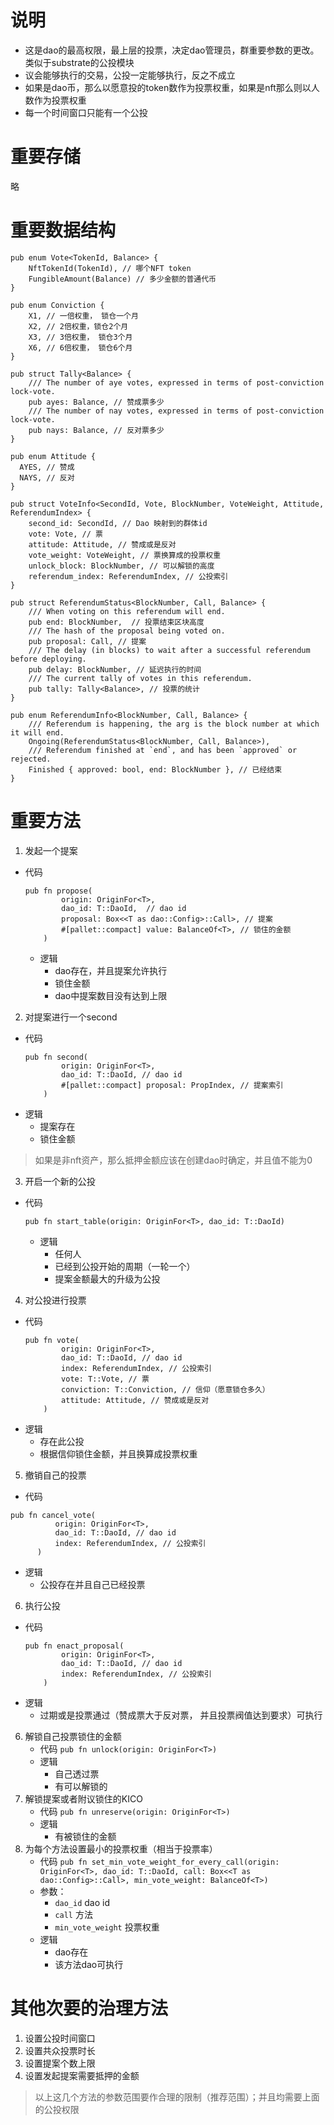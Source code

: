 # 说明
* 这是dao的最高权限，最上层的投票，决定dao管理员，群重要参数的更改。类似于substrate的公投模块
* 议会能够执行的交易，公投一定能够执行，反之不成立
* 如果是dao币，那么以愿意投的token数作为投票权重，如果是nft那么则以人数作为投票权重
* 每一个时间窗口只能有一个公投
# 重要存储
略
# 重要数据结构
```angular2html
pub enum Vote<TokenId, Balance> {
	NftTokenId(TokenId), // 哪个NFT token
	FungibleAmount(Balance) // 多少金额的普通代币
}
```
```angular2html
pub enum Conviction {
	X1, // 一倍权重， 锁仓一个月
	X2, // 2倍权重，锁仓2个月
	X3, // 3倍权重， 锁仓3个月
	X6, // 6倍权重， 锁仓6个月
}
```
```commandline
pub struct Tally<Balance> {
	/// The number of aye votes, expressed in terms of post-conviction lock-vote.
	pub ayes: Balance, // 赞成票多少
	/// The number of nay votes, expressed in terms of post-conviction lock-vote.
	pub nays: Balance, // 反对票多少
}
```
```angular2html
pub enum Attitude {
  AYES, // 赞成
  NAYS, // 反对
}
```

```commandline
pub struct VoteInfo<SecondId, Vote, BlockNumber, VoteWeight, Attitude, ReferendumIndex> {
	second_id: SecondId, // Dao 映射到的群体id
	vote: Vote, // 票
	attitude: Attitude, // 赞成或是反对
	vote_weight: VoteWeight, // 票换算成的投票权重
	unlock_block: BlockNumber, // 可以解锁的高度
	referendum_index: ReferendumIndex, // 公投索引
}
```
```commandline
pub struct ReferendumStatus<BlockNumber, Call, Balance> {
	/// When voting on this referendum will end.
	pub end: BlockNumber,  // 投票结束区块高度
	/// The hash of the proposal being voted on.
	pub proposal: Call, // 提案
	/// The delay (in blocks) to wait after a successful referendum before deploying.
	pub delay: BlockNumber, // 延迟执行的时间
	/// The current tally of votes in this referendum.
	pub tally: Tally<Balance>, // 投票的统计
}
```
```commandline
pub enum ReferendumInfo<BlockNumber, Call, Balance> {
	/// Referendum is happening, the arg is the block number at which it will end.
	Ongoing(ReferendumStatus<BlockNumber, Call, Balance>),
	/// Referendum finished at `end`, and has been `approved` or rejected.
	Finished { approved: bool, end: BlockNumber }, // 已经结束
}
```
# 重要方法
1. 发起一个提案
  * 代码
    ```commandline
    pub fn propose(
			origin: OriginFor<T>,
			dao_id: T::DaoId,  // dao id
			proposal: Box<<T as dao::Config>::Call>, // 提案
			#[pallet::compact] value: BalanceOf<T>, // 锁住的金额
		)
    ```
    * 逻辑
      * dao存在，并且提案允许执行
      * 锁住金额
      * dao中提案数目没有达到上限

2. 对提案进行一个second
  * 代码
    ```commandline
    pub fn second(
			origin: OriginFor<T>,
			dao_id: T::DaoId, // dao id
			#[pallet::compact] proposal: PropIndex, // 提案索引
		)
    ```
  * 逻辑
    * 提案存在
    * 锁住金额
    
  > 如果是非nft资产，那么抵押金额应该在创建dao时确定，并且值不能为0
3. 开启一个新的公投
  * 代码
    ```commandline
    pub fn start_table(origin: OriginFor<T>, dao_id: T::DaoId)
    ```
    * 逻辑
      * 任何人
      * 已经到公投开始的周期（一轮一个）
      * 提案金额最大的升级为公投

4. 对公投进行投票
  * 代码
    ```commandline
    pub fn vote(
			origin: OriginFor<T>,
			dao_id: T::DaoId, // dao id
			index: ReferendumIndex, // 公投索引
			vote: T::Vote, // 票
			conviction: T::Conviction, // 信仰（愿意锁仓多久）
			attitude: Attitude, // 赞成或是反对
		)
    ```
  * 逻辑
    * 存在此公投
    * 根据信仰锁住金额，并且换算成投票权重
5. 撤销自己的投票
  * 代码
  ```
  pub fn cancel_vote(
			origin: OriginFor<T>,
			dao_id: T::DaoId, // dao id
			index: ReferendumIndex, // 公投索引
		)

  ```
  * 逻辑
    * 公投存在并且自己已经投票


6. 执行公投
  * 代码
    ```commandline
    pub fn enact_proposal(
			origin: OriginFor<T>,
			dao_id: T::DaoId, // dao id
			index: ReferendumIndex, // 公投索引
		)
    ```
  * 逻辑
    * 过期或是投票通过（赞成票大于反对票， 并且投票阀值达到要求）可执行
6. 解锁自己投票锁住的金额
    * 代码 `pub fn unlock(origin: OriginFor<T>)`
    * 逻辑
        * 自己透过票
        * 有可以解锁的
7. 解锁提案或者附议锁住的KICO
    * 代码 `pub fn unreserve(origin: OriginFor<T>)`
    * 逻辑
        * 有被锁住的金额
8. 为每个方法设置最小的投票权重（相当于投票率）
    * 代码 `pub fn set_min_vote_weight_for_every_call(origin: OriginFor<T>, dao_id: T::DaoId, call: Box<<T as dao::Config>::Call>, min_vote_weight: BalanceOf<T>)`
    * 参数：
        * `dao_id`  dao id
        * `call` 方法
        * `min_vote_weight` 投票权重
    * 逻辑
        * dao存在
        * 该方法dao可执行
# 其他次要的治理方法
1. 设置公投时间窗口
2. 设置共众投票时长
3. 设置提案个数上限
4. 设置发起提案需要抵押的金额
> 以上这几个方法的参数范围要作合理的限制（推荐范围）；并且均需要上面的公投权限

